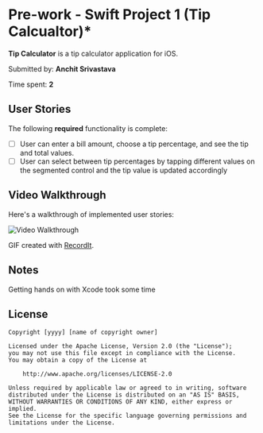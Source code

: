 # Pre-work - Swift Project 1 (Tip Calcualtor)*

**Tip Calculator** is a tip calculator application for iOS.

Submitted by: **Anchit Srivastava**

Time spent: **2**

## User Stories

The following **required** functionality is complete:

* [ ] User can enter a bill amount, choose a tip percentage, and see the tip and total values.
* [ ] User can select between tip percentages by tapping different values on the segmented control and the tip value is updated accordingly

## Video Walkthrough

Here's a walkthrough of implemented user stories:

<img src='http://g.recordit.co/IJb6qzBxM1.gif' title='Video Walkthrough' width='' alt='Video Walkthrough' />

GIF created with [RecordIt](https://recordit.co/).

## Notes

Getting hands on with Xcode took some time

## License

    Copyright [yyyy] [name of copyright owner]

    Licensed under the Apache License, Version 2.0 (the "License");
    you may not use this file except in compliance with the License.
    You may obtain a copy of the License at

        http://www.apache.org/licenses/LICENSE-2.0

    Unless required by applicable law or agreed to in writing, software
    distributed under the License is distributed on an "AS IS" BASIS,
    WITHOUT WARRANTIES OR CONDITIONS OF ANY KIND, either express or implied.
    See the License for the specific language governing permissions and
    limitations under the License.
